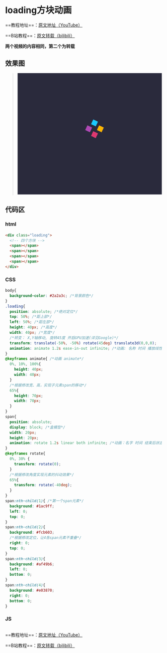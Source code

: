 # loading方块动画
==教程地址==：[原文地址（YouTube）](https://youtu.be/-d3duNFG45k)

==B站教程==：[原文转载（bilibili）](https://www.bilibili.com/video/av85294859/)

**两个视频的内容相同，第二个为转载**

## 效果图
>![演示图片](演示.gif)

## 代码区

### html
```html
<div class="loading">
  <!-- 四个方块 -->
  <span></span>
  <span></span>
  <span></span>
  <span></span>
</div>
```
### CSS
```css
body{
  background-color: #2a2a3c; /*背景颜色*/
}
.loading{
  position: absolute; /*绝对定位*/
  top: 50%; /*距上部*/
  left: 50%; /*距左部*/
  height: 40px; /*高度*/
  width: 40px; /*宽度*/
  /*转变： X,Y轴移动, 旋转45度 开启GPU加速(详见Google)*/
  transform: translate(-50%, -50%) rotate(45deg) translate3d(0,0,0);
  animation: animate 1.2s ease-in-out infinite; /*动画: 名称 时间 播放线性 重复*/
}
@keyframes animate{ /*动画 animate*/
  0%, 10%, 100%{
    height: 40px;
    width: 40px;
  }
  /*根据修改宽、高，实现子元素span的移动*/
  65%{
    height: 70px;
    width: 70px;
  }
}
span{
  position: absolute;
  display: block; /*盒模型*/
  width: 20px;
  height: 20px;
  animation: rotate 1.2s linear both infinite; /*动画：名字 时间 结束后状态 重复*/
}
@keyframes rotate{
  0%, 30% {
    transform: rotate(0);
  } 
  /*根据修改角度实现元素的抖动效果*/
  65%{
    transform: rotate(-40deg);
  }
}
span:nth-child(1){ /*第一个span元素*/
  background: #1ac9ff;
  left: 0;
  top: 0;
}
span:nth-child(2){ 
  background: #fcb603;
  /*根据修改定位，让4各span元素不重叠*/
  right: 0;
  top: 0;
}
span:nth-child(3){
  background: #af49b6;
  left: 0;
  bottom: 0;
}
span:nth-child(4){
  background: #e03870;
  right: 0;
  bottom: 0;
}
```
### JS
```javascript

```
==教程地址==：[原文地址（YouTube）](https://youtu.be/-d3duNFG45k)

==B站教程==：[原文转载（bilibili）](https://www.bilibili.com/video/av85294859/)
